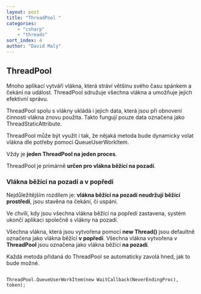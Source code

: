 ```yaml
---
layout: post
title: "ThreadPool "
categories:
    - "csharp"
    - "threads"
sort_index: 4
author: "David Malý"
--- 
```



## ThreadPool


Mnoho aplikací vytváří vlákna, která stráví většinu svého času spánkem a čekání na událost. ThreadPool sdružuje všechna vlákna a umožňuje jejich efektivní správu.



ThreadPool spolu s vlákny ukládá i jejich data, která jsou při obnovení činnosti vlákna znovu použita. Takto fungují pouze data označena jako ThreadStaticAttribute.



ThreadPool může být využit i tak, že nějaká metoda bude dynamicky volat vlákna dle potřeby pomocí QueueUserWorkItem.



Vždy je **jeden ThreadPool na jeden proces**.



ThreadPool je primárně **určen pro vlákna běžící na pozadí**.


### Vlákna běžící na pozadí a v popředí


Nejdůležitějším rozdílem je: **vlákna běžící na pozadí neudržují běžící prostředí**, jsou stavěna na čekání, či uspání.



Ve chvíli, kdy jsou všechna vlákna běžící na popředí zastavena, systém ukončí aplikaci společně s vlákny na pozadí.



Všechna vlákna, která jsou vytvořena pomocí **new Thread()** jsou defaultně označena jako vlákna běžící **v popředí**. Všechna vlákna vytvořena v **ThreadPool** jsou označena jako vlákna běžící **na pozadí**.

Každá metoda přidaná do ThreadPool se automaticky zavolá hned, jak to bude možné.
```

ThreadPool.QueueUserWorkItem(new WaitCallback(NeverEndingProc), token);

```
